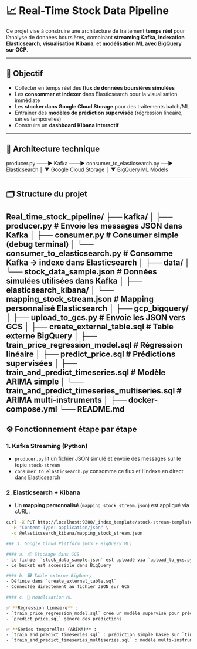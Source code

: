 # 📈 Real-Time Stock Data Pipeline 

Ce projet vise à construire une architecture de traitement **temps réel** pour l’analyse de données boursières, combinant **streaming Kafka**, **indexation Elasticsearch**, **visualisation Kibana**, et **modélisation ML avec BigQuery sur GCP**.

---

## 🎯 Objectif

- Collecter en temps réel des **flux de données boursières simulées**
- Les **consommer et indexer** dans Elasticsearch pour la visualisation immédiate
- Les **stocker dans Google Cloud Storage** pour des traitements batch/ML
- Entraîner des **modèles de prédiction supervisée** (régression linéaire, séries temporelles)
- Construire un **dashboard Kibana interactif**

---

## 🧱 Architecture technique
producer.py ───▶ Kafka ───▶ consumer_to_elasticsearch.py ──▶ Elasticsearch
│
▼
Google Cloud Storage
│
▼
BigQuery ML Models

---

## 🗂 Structure du projet

Real_time_stock_pipeline/
├── kafka/
│   ├── producer.py                  # Envoie les messages JSON dans Kafka
│   ├── consumer.py                  # Consumer simple (debug terminal)
│   └── consumer_to_elasticsearch.py # Consomme Kafka → indexe dans Elasticsearch
│
├── data/
│   └── stock_data_sample.json       # Données simulées utilisées dans Kafka
│
├── elasticsearch_kibana/
│   └── mapping_stock_stream.json    # Mapping personnalisé Elasticsearch
│
├── gcp_bigquery/
│   ├── upload_to_gcs.py                           # Envoie les JSON vers GCS
│   ├── create_external_table.sql                  # Table externe BigQuery
│   ├── train_price_regression_model.sql           # Régression linéaire
│   ├── predict_price.sql                          # Prédictions supervisées
│   ├── train_and_predict_timeseries.sql           # Modèle ARIMA simple
│   └── train_and_predict_timeseries_multiseries.sql # ARIMA multi-instruments
│
├── docker-compose.yml
└── README.md
---

## ⚙️ Fonctionnement étape par étape

### 1. Kafka Streaming (Python)

- `producer.py` lit un fichier JSON simulé et envoie des messages sur le topic `stock-stream`
- `consumer_to_elasticsearch.py` consomme ce flux et l’indexe en direct dans Elasticsearch

### 2. Elasticsearch + Kibana

- Un **mapping personnalisé** (`mapping_stock_stream.json`) est appliqué via cURL :

```bash
curl -X PUT http://localhost:9200/_index_template/stock-stream-template \
  -H "Content-Type: application/json" \
  -d @elasticsearch_kibana/mapping_stock_stream.json 

### 3. Google Cloud Platform (GCS + BigQuery ML)

#### a. 📦 Stockage dans GCS
- Le fichier `stock_data_sample.json` est uploadé via `upload_to_gcs.py`
- Le bucket est accessible dans BigQuery

#### b. 🗃 Table externe BigQuery
- Définie dans `create_external_table.sql`
- Connectée directement au fichier JSON sur GCS

#### c. 🧠 Modélisation ML

✅ **Régression linéaire** :
- `train_price_regression_model.sql` crée un modèle supervisé pour prédire `last_price`
- `predict_price.sql` génère des prédictions

✅ **Séries temporelles (ARIMA)** :
- `train_and_predict_timeseries.sql` : prédiction simple basée sur `timestamp`
- `train_and_predict_timeseries_multiseries.sql` : modèle multi-instruments (via `instrument_token`)

